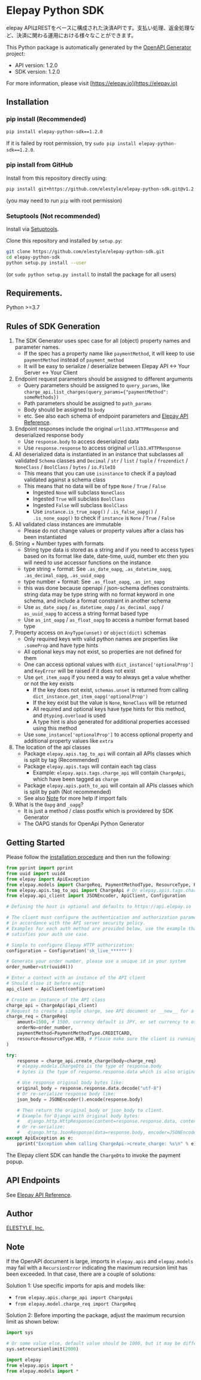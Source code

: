 # Elepay Python SDK
elepay APIはRESTをベースに構成された決済APIです。支払い処理、返金処理など、決済に関わる運用における様々なことができます。

This Python package is automatically generated by the [OpenAPI Generator](https://openapi-generator.tech) project:

- API version: 1.2.0
- SDK version: 1.2.0

For more information, please visit [https://elepay.io](https://elepay.io)

## Installation
### pip install (Recommended)

```sh
pip install elepay-python-sdk==1.2.0
```

If it is failed by root permission, try `sudo pip install elepay-python-sdk==1.2.0`.

### pip install from GitHub

Install from this repository directly using:

```sh
pip install git+https://github.com/elestyle/elepay-python-sdk.git@v1.2.0
```
(you may need to run `pip` with root permission)

### Setuptools (Not recommended)

Install via [Setuptools](http://pypi.python.org/pypi/setuptools).

Clone this repository and installed by `setup.py`:

```sh
git clone https://github.com/elestyle/elepay-python-sdk.git
cd elepay-python-sdk
python setup.py install --user
```
(or `sudo python setup.py install` to install the package for all users)

## Requirements.

Python &gt;&#x3D;3.7

## Rules of SDK Generation

1. The SDK Generator uses spec case for all (object) property names and parameter names.
    - If the spec has a property name like `paymentMethod`, it will keep to use `paymentMethod` instead of `payment_method`
    - It will be easy to serialize / deserialize between Elepay API &lt;-&gt; Your Server &lt;-&gt; Your Client
2. Endpoint request parameters should be assigned to different arguments
    - Query parameters should be assigned to `query_params`, like `charge_api.list_charges(query_params={"paymentMethod": someMethods})`
    - Path parameters should be assigned to `path_params`
    - Body should be assigned to `body`
    - etc. See also each schema of endpoint parameters and [Elepay API Reference][apiref].
3. Endpoint responses include the original `urllib3.HTTPResponse` and deserialized response body
    - Use `response.body` to access deserialized data
    - Use `response.response` to access original `urllib3.HTTPResponse`
4. All deserialized data is instantiated in an instance that subclasses all validated `Schema` classes and `Decimal` / `str` / `list` / `tuple` / `frozendict` / `NoneClass` / `BoolClass` / `bytes` / `io.FileIO`
    - This means that you can use `isinstance` to check if a payload validated against a schema class
    - This means that no data will be of type `None` / `True` / `False`
        - Ingested `None` will subclass `NoneClass`
        - Ingested `True` will subclass `BoolClass`
        - Ingested `False` will subclass `BoolClass`
        - Use `instance.is_true_oapg()` / `.is_false_oapg()` / `.is_none_oapg()` to check if `instance` is `None` / `True` / `False`
5. All validated class instances are immutable
    - Please do not change values or property values after a class has been instantiated
6. String + Number types with formats
    - String type data is stored as a string and if you need to access types based on its format like date,
    date-time, uuid, number etc then you will need to use accessor functions on the instance
    - type string + format: See `.as_date_oapg`, `.as_datetime_oapg`, `.as_decimal_oapg`, `.as_uuid_oapg`
    - type number + format: See `.as_float_oapg`, `.as_int_oapg`
    - this was done because openapi / json-schema defines constraints. string data may be type string with no format
    keyword in one schema, and include a format constraint in another schema
    - Use `as_date_oapg` / `as_datetime_oapg` / `as_decimal_oapg` / `as_uuid_oapg` to access a string format based type
    - Use `as_int_oapg` / `as_float_oapg` to access a number format based type
7. Property access on `AnyType(unset)` or `object(dict)` schemas
    - Only required keys with valid python names are properties like `.someProp` and have type hints
    - All optional keys may not exist, so properties are not defined for them
    - One can access optional values with `dict_instance['optionalProp']` and `KeyError` will be raised if it does not exist
    - Use `get_item_oapg` if you need a way to always get a value whether or not the key exists
        - If the key does not exist, `schemas.unset` is returned from calling `dict_instance.get_item_oapg('optionalProp')`
        - If the key exist but the value is `None`, `NoneClass` will be returned
        - All required and optional keys have type hints for this method, and `@typing.overload` is used
        - A type hint is also generated for additional properties accessed using this method
    - Use `some_instance['optionalProp']` to access optional property and additional property values like `extra`
8. The location of the api classes
    - Package `elepay.apis.tag_to_api` will contain all APIs classes which is split by tag (Recommended)
    - Package `elepay.apis.tags` will contain each tag class
        - Example: `elepay.apis.tags.charge_api` will contain `ChargeApi`, which have been tagged as `charge`
    - Package `elepay.apis.path_to_api` will contain all APIs classes which is split by path (Not recommended)
    - See also [Note](#note) for more help if import fails
9. What is the `Oapg` and `_oapg`?
    - It is just a method / class postfix which is providered by SDK Generator
    - The OAPG stands for OpenApi Python Generator

## Getting Started

Please follow the [installation procedure](#installation) and then run the following:

```python
from pprint import pprint
from uuid import uuid4
from elepay import ApiException
from elepay.models import ChargeReq, PaymentMethodType, ResourceType, RefundReq
from elepay.apis.tag_to_api import ChargeApi # Or elepay.apis.tags.charge_api
from elepay.api_client import JSONEncoder, ApiClient, Configuration

# Defining the host is optional and defaults to https://api.elepay.io

# The client must configure the authentication and authorization parameters
# in accordance with the API server security policy.
# Examples for each auth method are provided below, use the example that
# satisfies your auth use case.

# Simple to configure Elepay HTTP authorization:
configuration = Configuration('sk_live_******')

# Generate your order number, please use a unique id in your system
order_number=str(uuid4())

# Enter a context with an instance of the API client
# Should close it before exit
api_client = ApiClient(configuration)

# Create an instance of the API class
charge_api = ChargeApi(api_client)
# Request to create a simple charge, see API document or __new__ for a list of all supported parameters
charge_req = ChargeReq(
    amount=1500, # 1500, currency default is JPY, or set currency to other allowed values
    orderNo=order_number,
    paymentMethod=PaymentMethodType.CREDITCARD,
    resource=ResourceType.WEB, # Please make sure the client is running on the correct resource type
)

try:
    response = charge_api.create_charge(body=charge_req)
    # elepay.models.ChargeDto is the type of response.body 
    # bytes is the type of response.response.data which is also original body

    # Use response original body bytes like:
    original_body = response.response.data.decode("utf-8")
    # Or re-serialize response body like:
    json_body = JSONEncoder().encode(response.body)

    # Then return the original_body or json_body to client.
    # Example for Django with original body bytes:
    #   django.http.HttpResponse(content=response.response.data, content_type='application/json')
    # Or re-serialize:
    #   django.http.JsonResponse(data=response.body, encoder=JSONEncoder)
except ApiException as e:
    pprint("Exception when calling ChargeApi->create_charge: %s\n" % e)
```

The Elepay client SDK can handle the `ChargeDto` to invoke the payment popup.

## API Endpoints

See [Elepay API Reference][apiref].

## Author

[ELESTYLE, Inc.](https://elestyle.jp)

## Note
If the OpenAPI document is large, imports in `elepay.apis` and `elepay.models` may fail with a
`RecursionError` indicating the maximum recursion limit has been exceeded. In that case, there are a couple of solutions:

Solution 1:
Use specific imports for apis and models like:
- `from elepay.apis.charge_api import ChargeApi`
- `from elepay.model.charge_req import ChargeReq`

Solution 2:
Before importing the package, adjust the maximum recursion limit as shown below:
```python
import sys

# Or some value else, default value should be 1000, but it may be different in some environments.
sys.setrecursionlimit(2000)

import elepay
from elepay.apis import *
from elepay.models import *
```

[apiref]: https://developer.elepay.io/reference
